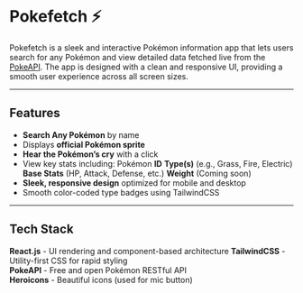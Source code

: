 # Pokefetch ⚡

Pokefetch is a sleek and interactive Pokémon information app that lets users search for any Pokémon and view detailed data fetched live from the [PokeAPI](https://pokeapi.co/). The app is designed with a clean and responsive UI, providing a smooth user experience across all screen sizes.

---

##  Features

-  **Search Any Pokémon** by name
-  Displays **official Pokémon sprite**
-  **Hear the Pokémon’s cry** with a click
-  View key stats including:
   Pokémon **ID**
  **Type(s)** (e.g., Grass, Fire, Electric)
  **Base Stats** (HP, Attack, Defense, etc.)
  **Weight** (Coming soon)
-  **Sleek, responsive design** optimized for mobile and desktop
-  Smooth color-coded type badges using TailwindCSS

---

##  Tech Stack


**React.js** - UI rendering and component-based architecture
**TailwindCSS** - Utility-first CSS for rapid styling        
**PokeAPI** - Free and open Pokémon RESTful API        
**Heroicons** - Beautiful icons (used for mic button)    



